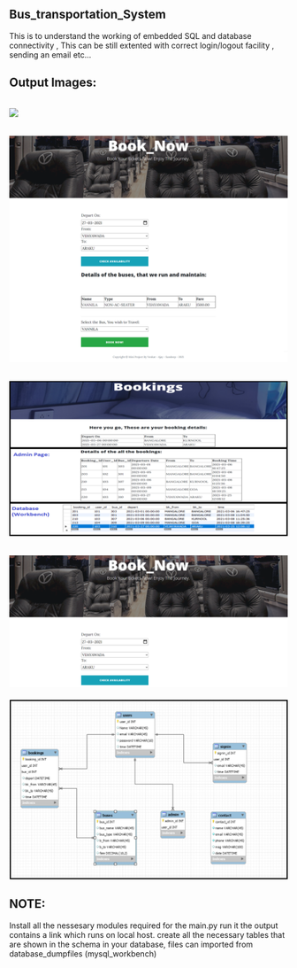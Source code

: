 Bus_transportation_System
---------------------------
This is to understand the working of embedded SQL and database connectivity , This can be still extented with correct login/logout facility , sending an email etc...

Output Images: 
-----
![](./Schema/resultss.png)
----
![](./Schema/res1.PNG)
----
![](./Schema/result2.PNG)
----
![](./Schema/output1.PNG)
---
![](./Schema/schema.PNG)

NOTE: 
------------
Install all the nessesary modules required for the main.py
run it 
the output contains a link which runs on local host.
create all the necessary tables that are shown in the schema in your database, 
files can imported from database_dumpfiles (mysql_workbench)
